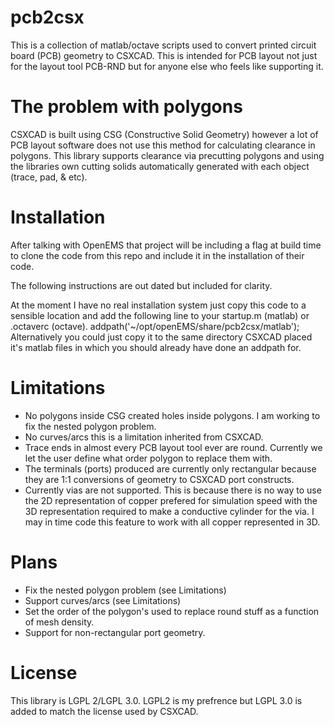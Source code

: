 # pcb2csx
This is a collection of matlab/octave scripts used to convert printed circuit board (PCB) geometry to CSXCAD. This is intended for PCB layout not just for the layout tool PCB-RND but for anyone else who feels like supporting it. 

# The problem with polygons
CSXCAD is built using CSG (Constructive Solid Geometry) however a lot of PCB layout software does not use this method for calculating clearance in polygons. This library supports clearance via precutting polygons and using the libraries own cutting solids automatically generated with each object (trace, pad, & etc).

# Installation
After talking with OpenEMS that project will be including a flag at build time to clone the code from this repo and include it in the installation of their code.

The following instructions are out dated but included for clarity.

At the moment I have no real installation system just copy this code to a sensible location and add the following line to your startup.m (matlab) or .octaverc (octave).
addpath('~/opt/openEMS/share/pcb2csx/matlab');
Alternatively you could just copy it to the same directory CSXCAD placed it's matlab files in which you should already have done an addpath for.

# Limitations

* No polygons inside CSG created holes inside polygons. I am working to fix the nested polygon problem.
* No curves/arcs this is a limitation inherited from CSXCAD.
* Trace ends in almost every PCB layout tool ever are round. Currently we let the user define what order polygon to replace them with.
* The terminals (ports) produced are currently only rectangular because they are 1:1 conversions of geometry to CSXCAD port constructs.
* Currently vias are not supported. This is because there is no way to use the 2D representation of copper prefered for simulation speed with the 3D representation required to make a conductive cylinder for the via. I may in time code this feature to work with all copper represented in 3D.

# Plans

* Fix the nested polygon problem (see Limitations)
* Support curves/arcs (see Limitations)
* Set the order of the polygon's used to replace round stuff as a function of mesh density.
* Support for non-rectangular port geometry.

# License
This library is LGPL 2/LGPL 3.0. LGPL2 is my prefrence but LGPL 3.0 is added to match the license used by CSXCAD.



